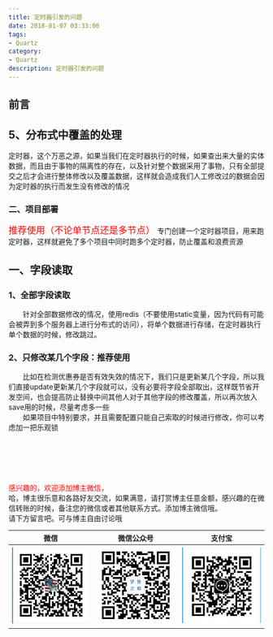 ```yaml
---
title: 定时器引发的问题
date: 2018-01-07 03:33:00
tags: 
- Quartz
category: 
- Quartz
description: 定时器引发的问题
---
```

<!-- image url 
https://raw.githubusercontent.com/HealerJean/HealerJean.github.io/master/blogImages
　　首行缩进
<font color="red">  </font>

<font  color="red" size="4">   </font>


<font size="4">   </font>**
-->

## 前言



## 5、分布式中覆盖的处理


定时器，这个万恶之源，如果当我们在定时器执行的时候，如果查出来大量的实体数据，而且由于事物的隔离性的存在，以及针对整个数据采用了事物，只有全部提交之后才会进行整体修改以及覆盖数据，这样就会造成我们人工修改过的数据会因为定时器的执行而发生没有修改的情况



### 二、项目部署
<font  color="red" size="4">  
推荐使用（不论单节点还是多节点）
</font>
专门创建一个定时器项目，用来跑定时器，这样就避免了多个项目中同时跑多个定时器，防止覆盖和浪费资源<br/>


## 一、字段读取

### 1、全部字段读取
　　针对全部数据修改的情况，使用redis（不要使用static变量，因为代码有可能会被弄到多个服务器上进行分布式的访问），将单个数据进行存储，在定时器执行单个数据的时候，修改跳过。


### 2、只修改某几个字段：推荐使用

　　比如在检测优惠券是否有效失效的情况下，我们只是更新某几个字段，所以我们直接update更新某几个字段就可以，没有必要将字段全部取出，这样既节省开发空间，也会提高防止替换中间其他人对于其他字段的修改覆盖，所以再次放入save用的时候，尽量考虑多一些<br/>
　　如果项目中特别要求，并且需要配置只能自己索取的时候进行修改，你可以考虑加一把乐观锁
　　

　　



<br/><br/><br/>
<font color="red"> 感兴趣的，欢迎添加博主微信， </font><br/>
哈，博主很乐意和各路好友交流，如果满意，请打赏博主任意金额，感兴趣的在微信转账的时候，备注您的微信或者其他联系方式。添加博主微信哦。
<br/>
请下方留言吧。可与博主自由讨论哦

|微信 | 微信公众号|支付宝|
|:-------:|:-------:|:------:|
| ![微信](https://raw.githubusercontent.com/HealerJean/HealerJean.github.io/master/assets/img/tctip/weixin.jpg)|![微信公众号](https://raw.githubusercontent.com/HealerJean/HealerJean.github.io/master/assets/img/my/qrcode_for_gh_a23c07a2da9e_258.jpg)|![支付宝](https://raw.githubusercontent.com/HealerJean/HealerJean.github.io/master/assets/img/tctip/alpay.jpg) |




<!-- Gitalk 评论 start  -->

<link rel="stylesheet" href="https://unpkg.com/gitalk/dist/gitalk.css">
<script src="https://unpkg.com/gitalk@latest/dist/gitalk.min.js"></script> 
<div id="gitalk-container"></div>    
 <script type="text/javascript">
    var gitalk = new Gitalk({
		clientID: `1d164cd85549874d0e3a`,
		clientSecret: `527c3d223d1e6608953e835b547061037d140355`,
		repo: `HealerJean.github.io`,
		owner: 'HealerJean',
		admin: ['HealerJean'],
		id: 'frcvaXkY0zUN3PQE',
    });
    gitalk.render('gitalk-container');
</script> 

<!-- Gitalk end -->


